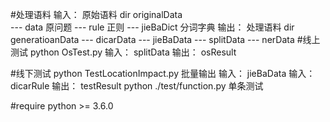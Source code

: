#处理语料
输入： 原始语料
dir originalData  
--- data 原问题
--- rule 正则
--- jieBaDict 分词字典
输出： 处理语料
dir generatioanData
--- dicarData
--- jieBaData
--- splitData
--- nerData
#线上测试
python OsTest.py
输入： splitData
输出： osResult

#线下测试
python TestLocationImpact.py 批量输出
输入： jieBaData
输入： dicarRule
输出： testResult
python ./test/function.py 单条测试 

#require
python >= 3.6.0
